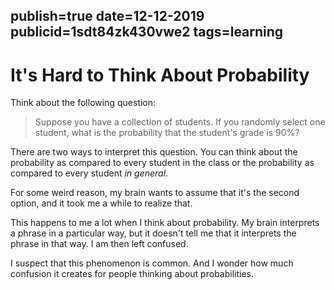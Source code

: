 publish=true
date=12-12-2019
publicid=1sdt84zk430vwe2
tags=learning
---
# It's Hard to Think About Probability

Think about the following question:

> Suppose you have a collection of students. If you randomly select one student, what is the probability that the student's grade is 90%?

There are two ways to interpret this question. You can think about the probability as compared to every student in the class or the probability as compared to every student *in general*.

For some weird reason, my brain wants to assume that it's the second option, and it took me a while to realize that.

This happens to me a lot when I think about probability. My brain interprets a phrase in a particular way, but it doesn't tell me that it interprets the phrase in that way. I am then left confused.

I suspect that this phenomenon is common. And I wonder how much confusion it creates for people thinking about probabilities.

